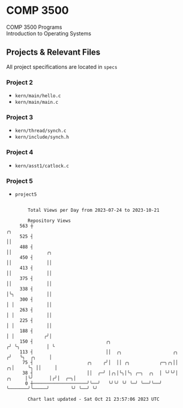 # COMP 3500
COMP 3500 Programs  
Introduction to Operating Systems  
## Projects & Relevant Files
All project specifications are located in `specs`
### Project 2
- `kern/main/hello.c`
- `kern/main/main.c`
### Project 3
- `kern/thread/synch.c`
- `kern/include/synch.h`
### Project 4
- `kern/asst1/catlock.c`
### Project 5
- `project5`

```

        Total Views per Day from 2023-07-24 to 2023-10-21

        Repository Views
     563 ┼                                                                        ╭╮
     525 ┤                                                                        ││
     488 ┤                                                                        ││             ╭╮
     450 ┤                                                                        ││             ││
     413 ┤                                                                        ││             ││
     375 ┤                                                                        ││             ││
     338 ┤                                                                        │╰╮            ││
     300 ┤                                                                        │ │            ││
     263 ┤                                                                        │ │            ││
     225 ┤                                                                        │ │            ││
     188 ┤                                                                        │ │           ╭╯│
     150 ┤                           ╭╮                                          ╭╯ ╰╮          │ ╰
     113 ┤                           ││  ╭╮                   ╭╮                ╭╯   ╰╮  ╭╮     │
      75 ┤                    ╭╮    ╭╯│  ││ ╭╮           ╭─╮╭╮││              ╭╮│     ╰╮ ││     │
      38 ┤                    ││  ╭─╯ │╭╮│╰╮│╰╮ ╭─╮  ╭╮  │ ╰╯╰╯│       ╭╮     │╰╯      │╭╯│  ╭─╮│
       0 ┼────────────────────╯╰──╯   ╰╯╰╯ ╰╯ ╰─╯ ╰──╯╰──╯     ╰───────╯╰─────╯        ╰╯ ╰──╯ ╰╯

        Chart last updated - Sat Oct 21 23:57:06 2023 UTC
        
```
